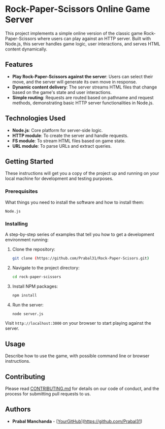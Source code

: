 # Rock-Paper-Scissors Online Game Server

This project implements a simple online version of the classic game Rock-Paper-Scissors where users can play against an HTTP server. Built with Node.js, this server handles game logic, user interactions, and serves HTML content dynamically.

## Features

- **Play Rock-Paper-Scissors against the server**: Users can select their move, and the server will generate its own move in response.
- **Dynamic content delivery**: The server streams HTML files that change based on the game's state and user interactions.
- **Simple routing**: Requests are routed based on pathname and request methods, demonstrating basic HTTP server functionalities in Node.js.

## Technologies Used

- **Node.js**: Core platform for server-side logic.
- **HTTP module**: To create the server and handle requests.
- **FS module**: To stream HTML files based on game state.
- **URL module**: To parse URLs and extract queries.

## Getting Started

These instructions will get you a copy of the project up and running on your local machine for development and testing purposes.

### Prerequisites

What things you need to install the software and how to install them:

```
Node.js
```

### Installing

A step-by-step series of examples that tell you how to get a development environment running:

1. Clone the repository:
   ```bash
   git clone (https://github.com/Prabal31/Rock-Paper-Scisors.git)
   ```
2. Navigate to the project directory:
   ```bash
   cd rock-paper-scissors
   ```
3. Install NPM packages:
   ```bash
   npm install
   ```
4. Run the server:
   ```bash
   node server.js
   ```

Visit `http://localhost:3000` on your browser to start playing against the server.

## Usage

Describe how to use the game, with possible command line or browser instructions.

## Contributing

Please read [CONTRIBUTING.md](https://yourlinkhere.com/CONTRIBUTING.md) for details on our code of conduct, and the process for submitting pull requests to us.

## Authors

- **Prabal Manchanda** - [[YourGitHub](https://github.com/yourusername)](https://github.com/Prabal31)

